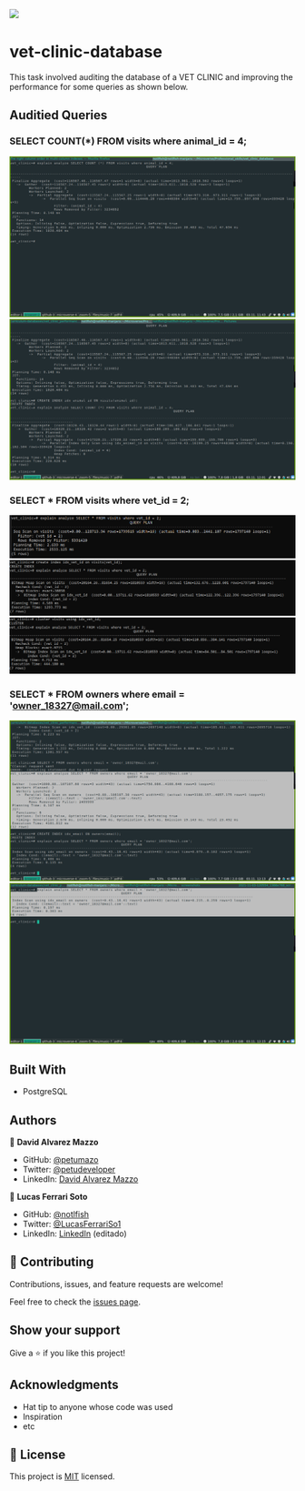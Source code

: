 ![](https://img.shields.io/badge/Microverse-blueviolet)

# vet-clinic-database

This task involved auditing the database of a VET CLINIC and improving the performance for some queries as shown below.

## Auditied Queries

### SELECT COUNT(*) FROM visits where animal_id = 4;
![screenshot](/screenshots/select-count-animal_id-over1s.png)
![screenshot](/screenshots/select-count-animal_id-optimized.png)

### SELECT * FROM visits where vet_id = 2;
![screenshot](/screenshots/visits-vetid-over1s.png)
![screenshot](/screenshots/visits-vetid-indexed.png)
![screenshot](/screenshots/visits-vetid-cluster-optimized.png)

### SELECT * FROM owners where email = 'owner_18327@mail.com';
![screenshot](/screenshots/owners-email-over1s.png)
![screenshot](/screenshots/owners-email-optimized.png)

## Built With

- PostgreSQL


## Authors

👤 **David Alvarez Mazzo**

- GitHub: [@petumazo](https://github.com/petumazo)
- Twitter: [@petudeveloper](https://twitter.com/petudeveloper)
- LinkedIn: [David Alvarez Mazzo](https://www.linkedin.com/in/davidalvarezmazzo/)

👤 **Lucas Ferrari Soto**
- GitHub: [@notlfish](https://github.com/notlfish)
- Twitter: [@LucasFerrariSo1](https://twitter.com/LucasFerrariSo1)
- LinkedIn: [LinkedIn](https://www.linkedin.com/in/lucas-ferrari-soto/) (editado) 

## 🤝 Contributing

Contributions, issues, and feature requests are welcome!

Feel free to check the [issues page](../../issues/).

## Show your support

Give a ⭐️ if you like this project!

## Acknowledgments

- Hat tip to anyone whose code was used
- Inspiration
- etc

## 📝 License

This project is [MIT](./MIT.md) licensed.
